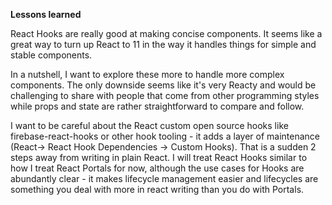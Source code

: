 
<b>Lessons learned</b>
<br/>

React Hooks are really good at making concise components. It seems like a great way to turn up React to 11 in the way it handles things for simple and stable components. 

In a nutshell, I want to explore these more to handle more complex components. The only downside seems like it's very Reacty and would be challenging to share with people that come from other programming styles while props and state are rather straightforward to compare and follow.

I want to be careful about the React custom open source hooks like firebase-react-hooks or other hook tooling - it adds a layer of maintenance (React-> React Hook Dependencies -> Custom Hooks). That is a sudden 2 steps away from writing in plain React. I will treat React Hooks similar to how I treat React Portals for now, although the use cases for Hooks are abundantly clear - it makes lifecycle management easier and lifecycles are something you deal with more in react writing than you do with Portals.
